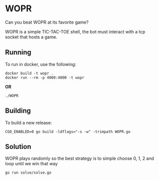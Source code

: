 # WOPR
Can you beat WOPR at its favorite game?

WOPR is a simple TIC-TAC-TOE shell, the bot must interact with a tcp socket that hosts a game.

## Running

To run in docker, use the following:
```
docker build -t wopr .
docker run --rm -p 4000:4000 -t wopr 
```

__OR__

```
./WOPR
```

## Building
To build a new release:
```
CGO_ENABLED=0 go build -ldflags="-s -w" -trimpath WOPR.go
```

## Solution
WOPR plays randomly so the best strategy is to simple choose 0, 1, 2 and loop until we win that way

```
go run solve/solve.go
```